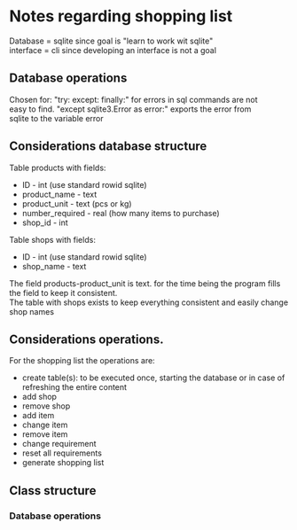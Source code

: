 # Notes regarding shopping list  
Database = sqlite since goal is "learn to work wit sqlite"  
interface = cli since developing an interface is not a goal
## Database operations    
Chosen for:  "try: except: finally:" for errors in sql commands are not  
easy to find. "except sqlite3.Error as error:" exports the error from  
sqlite to the variable error
## Considerations database structure  
Table products with fields:
- ID - int (use standard rowid sqlite)
- product_name - text 
- product_unit - text (pcs or kg)
- number_required - real (how many items to purchase)
- shop_id - int

Table shops with fields: 
- ID - int (use standard rowid sqlite)
- shop_name - text

The field products-product_unit is text. for the time being the program fills the field to keep it consistent.  
The table with shops exists to keep everything consistent and easily change shop names
## Considerations operations.  
For the shopping list the operations are:  
- create table(s): to be executed once, starting the database or in case of refreshing the entire content
- add shop
- remove shop
- add item
- change item
- remove item
- change requirement
- reset all requirements
- generate shopping list 
## Class structure
### Database operations

